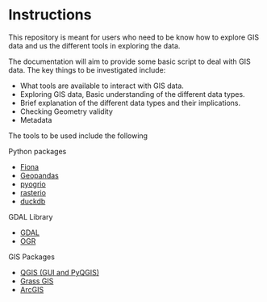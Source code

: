 # Instructions

This repository is meant for users who need to be know how to
explore GIS data and us the different tools in exploring the data.

The documentation will aim to provide some basic script to
deal with GIS data. The key things to be investigated include:

* What tools are available to interact with GIS data.
* Exploring GIS data, Basic understanding of the different data types.
* Brief explanation of the different data types and their implications.
* Checking Geometry validity
* Metadata

The tools to be used include the following

Python packages
* [Fiona](https://fiona.readthedocs.io/en/stable/)
* [Geopandas](https://geopandas.org/en/stable/)
* [pyogrio](https://pypi.org/project/pyogrio/)
* [rasterio](https://rasterio.readthedocs.io/en/stable/)
* [duckdb](https://duckdb.org/)

GDAL Library

* [GDAL](https://gdal.org/en/stable/)
* [OGR](https://gdal.org/en/stable/programs/ogr2ogr.html)

GIS Packages

* [QGIS (GUI and PyQGIS)](https://docs.qgis.org/3.40/en/docs/pyqgis_developer_cookbook/index.html)
* [Grass GIS](https://grass.osgeo.org/)
* [ArcGIS](https://www.arcgis.com/index.html)
